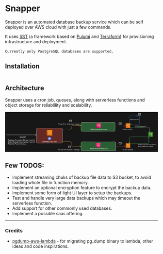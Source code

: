 # Snapper

Snapper is an automated database backup service which can be self deployed over AWS cloud with just a few commands.

It uses [SST](https://sst.dev/) (a framework based on [Pulumi](https://www.pulumi.com/) and [Terraform](https://www.terraform.io/)) for provisioning infrastructure and deployment.

`Currently only PostgreSQL databases are supported.`

## Installation

```bash

```

## Architecture

Snapper uses a cron job, queues, along with serverless functions and object storage for reliablility and scalability.

![Architecture](./assets/architecture.png)

## Few TODOS:

- Implement streaming chuks of backup file data to S3 bucket, to avoid loading whole file in function memory.
- Implement an optional encryption feature to encrypt the backup data.
- Implement some form of light UI layer to setup the backups.
- Test and handle very large data backups which may timeout the serverless function.
- Add support for other commonly used databases.
- Implement a possible saas offering.

---

### Credits

- [pgdump-aws-lambda](https://github.com/jameshy/pgdump-aws-lambda) - for migrating pg_dump binary to lambda, other ideas and code inspirations.
